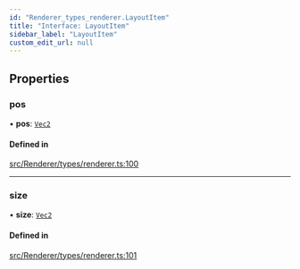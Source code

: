 ```yaml
---
id: "Renderer_types_renderer.LayoutItem"
title: "Interface: LayoutItem"
sidebar_label: "LayoutItem"
custom_edit_url: null
---
```




## Properties

### pos

• **pos**: [`Vec2`](../../Math/Math_Vec2.Vec2)

#### Defined in

[src/Renderer/types/renderer.ts:100](https://github.com/ZeaInc/zea-engine/blob/d12d3e016/src/Renderer/types/renderer.ts#L100)

___

### size

• **size**: [`Vec2`](../../Math/Math_Vec2.Vec2)

#### Defined in

[src/Renderer/types/renderer.ts:101](https://github.com/ZeaInc/zea-engine/blob/d12d3e016/src/Renderer/types/renderer.ts#L101)

